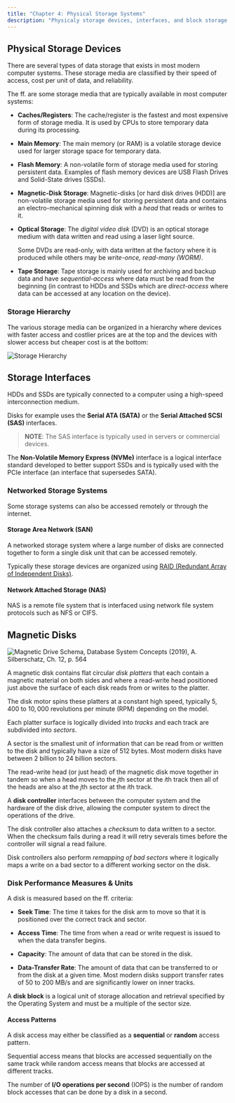 ```yaml
---
title: "Chapter 4: Physical Storage Systems"
description: "Physicaly storage devices, interfaces, and block storage access."
---
```


## Physical Storage Devices

There are several types of data storage that exists in most modern computer systems. 
These storage media are classified by their speed of access, cost per unit of data, 
and reliability.

The ff. are some storage media that are typically available in most computer systems:

- **Caches/Registers**: The cache/register  is the fastest and most expensive form 
  of storage media. It is used by CPUs to store temporary data during its processing.

- **Main Memory**: The main memory (or RAM) is a volatile storage device used for larger 
  storage space for temporary data.

- **Flash Memory**: A non-volatile form of storage media used for storing persistent 
  data. Examples of flash memory devices are USB Flash Drives and Solid-State 
  drives (SSDs).

- **Magnetic-Disk Storage**: Magnetic-disks [or hard disk drives (HDD)] are non-volatile 
  storage media used for storing persistent data and contains an electro-mechanical 
  spinning disk with a _head_ that reads or writes to it.

- **Optical Storage**: The _digital video disk_ (DVD) is an optical storage medium with 
  data written and read using a laser light source.
  
  Some DVDs are read-only, with data written at the factory where it is produced while 
  others may be *write-once, read-many (WORM)*.

- **Tape Storage**: Tape storage is mainly used for archiving and backup data and have 
  _sequential-access_ where data must be read from the beginning (in contrast to HDDs 
  and SSDs which are _direct-access_ where data can be accessed at any location on 
  the device).

### Storage Hierarchy

The various storage media can be organized in a hierarchy where devices with faster 
access and costlier prices are at the top and the devices with slower access but 
cheaper cost is at the bottom:

![Storage Hierarchy](/images/figures/database/storage-hierarchy.png)

## Storage Interfaces

HDDs and SSDs are typically connected to a computer using a high-speed interconnection 
medium.

Disks for example uses the **Serial ATA (SATA)** or the **Serial Attached SCSI (SAS)** 
interfaces.

> **NOTE**: The SAS interface is typically used in servers or commercial devices.

The **Non-Volatile Memory Express (NVMe)** interface is a logical interface standard 
developed to better support SSDs and is typically used with the PCIe interface (an 
interface that supersedes SATA).

### Networked Storage Systems

Some storage systems can also be accessed remotely or through the internet.

#### Storage Area Network (SAN)

A networked storage system where a large number of disks are connected together to form 
a single disk unit that can be accessed remotely.

Typically these storage devices are organized using [RAID (Redundant Array of Independent Disks)](https://en.wikipedia.org/wiki/RAID).

#### Network Attached Storage (NAS)

NAS is a remote file system that is interfaced using network file system protocols such 
as NFS or CIFS.

## Magnetic Disks

![Magnetic Drive Schema, Database System Concepts (2019), A. Silberschatz, Ch. 12, p. 564](/images/figures/database/magnetic-drive-schema.png)

A magnetic disk contains flat circular _disk platters_ that each contain a magnetic 
material on both sides and where a read-write head positioned just above the surface 
of each disk reads from or writes to the platter.

The disk motor spins these platters at a constant high speed, typically $5,400$ to 
$10,000$ revolutions per minute (RPM) depending on the model.

Each platter surface is logically divided into _tracks_ and each track are subdivided 
into _sectors_.

A sector is the smallest unit of information that can be read from or written to the 
disk and typically have a size of $512$ bytes. Most modern disks have between $2$ billion 
to $24$ billion sectors.

The read-write head (or just head) of the magnetic disk move together in tandem so when 
a head moves to the $j$th sector at the $i$th track then all of the heads are also at the 
$j$th sector at the $i$th track.

A **disk controller** interfaces between the computer system and the hardware of the 
disk drive, allowing the computer system to direct the operations of the drive.

The disk controller also attaches a _checksum_ to data written to a sector. When 
the checksum fails during a read it will retry severals times before the controller 
will signal a read failure.

Disk controllers also perform _remapping of bad sectors_ where it logically maps a write 
on a bad sector to a different working sector on the disk.

### Disk Performance Measures & Units

A disk is measured based on the ff. criteria:

- **Seek Time**: The time it takes for the disk arm to move so that it is positioned over 
  the correct track and sector.

- **Access Time**: The time from when a read or write request is issued to when the data 
  transfer begins.

- **Capacity**: The amount of data that can be stored in the disk.

- **Data-Transfer Rate**: The amount of data that can be transferred to or from the disk
  at a given time. Most modern disks support transfer rates of $50$ to $200$ MB/s and 
  are significantly lower on inner tracks.

A **disk block** is a logical unit of storage allocation and retrieval specified by the 
Operating System and must be a multiple of the sector size.

#### Access Patterns

A disk access may either be classified as a **sequential** or **random** access pattern.

Sequential access means that blocks are accessed sequentially on the same track while 
random access means that blocks are accessed at different tracks.

The number of **I/O operations per second** (IOPS) is the number of random block accesses 
that can be done by a disk in a second.

